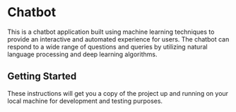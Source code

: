 # Chatbot
This is a chatbot application built using machine learning techniques to provide an interactive and automated experience for users. The chatbot can respond to a wide range of questions and queries by utilizing natural language processing and deep learning algorithms.

## Getting Started
These instructions will get you a copy of the project up and running on your local machine for development and testing purposes.
